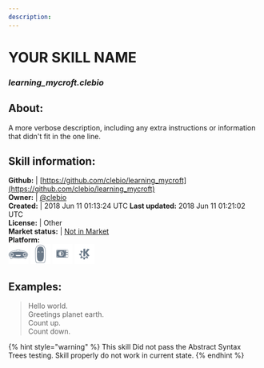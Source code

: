 ```yaml
---    
description:   
---    
```

# YOUR SKILL NAME  
### _learning_mycroft.clebio_  
## About:  
A more verbose description, including any extra instructions or
information that didn't fit in the one line.

## Skill information:  
**Github:** | [https://github.com/clebio/learning_mycroft](https://github.com/clebio/learning_mycroft)  
**Owner:** | [@clebio](https://github.com/clebio)  
**Created:** | 2018 Jun 11 01:13:24 UTC  **Last updated:** 2018 Jun 11 01:21:02 UTC  
**License:** | Other  
**Market status:** | [Not in Market](https://market.mycroft.ai/skill/)  
**Platform:**  
 ![](../.gitbook/assets/mark-1-icon.png)  ![](../.gitbook/assets/mark-2-icon.png)  ![](../.gitbook/assets/picroft-icon.png)  ![](../.gitbook/assets/kde.png)   
## Examples:  
> Hello world.  
> Greetings planet earth.  
> Count up.  
> Count down.  
  
{% hint style="warning" %}
This skill Did not pass the Abstract Syntax Trees testing. Skill properly do not work in current state.
{% endhint %}
